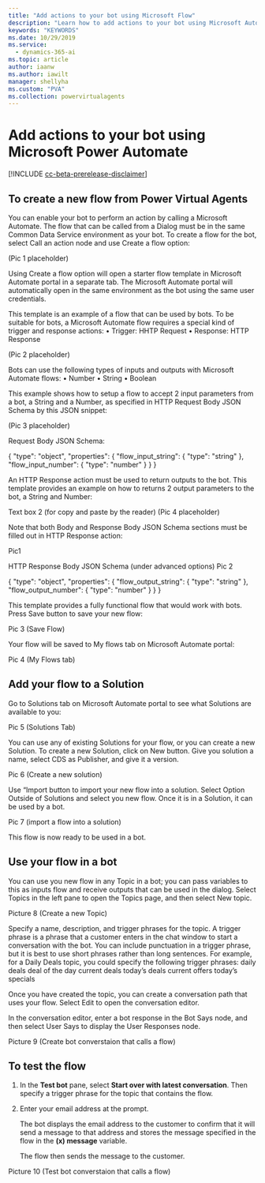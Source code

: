 ```yaml
---
title: "Add actions to your bot using Microsoft Flow"
description: "Learn how to add actions to your bot using Microsoft Automate flows."
keywords: "KEYWORDS"
ms.date: 10/29/2019
ms.service:
  - dynamics-365-ai
ms.topic: article
author: iaanw
ms.author: iawilt
manager: shellyha
ms.custom: "PVA"
ms.collection: powervirtualagents
---
```




# Add actions to your bot using Microsoft Power Automate 

[!INCLUDE [cc-beta-prerelease-disclaimer](includes/cc-beta-prerelease-disclaimer.md)]


## To create a new flow from Power Virtual Agents 
You can enable your bot to perform an action by calling a Microsoft Automate. The flow that can be called from a Dialog must be in the same Common Data Service environment as your bot. To create a flow for the bot, select Call an action node and use Create a flow option:

(Pic 1 placeholder)

Using Create a flow option will open a starter flow template in Microsoft Automate portal in a separate tab. The Microsoft Automate portal will automatically open in the same environment as the bot using the same user credentials.

This template is an example of a flow that can be used by bots. To be suitable for bots, a Microsoft Automate flow requires a special kind of trigger and response actions: 
•	Trigger: HHTP Request
•	Response: HTTP Response


(Pic 2 placeholder)

Bots can use the following types of inputs and outputs with Microsoft Automate flows:
•	Number
•	String
•	Boolean

This example shows how to setup a flow to accept 2 input parameters from a bot, a String and a Number, as specified in HTTP Request Body JSON Schema by this JSON snippet:


(Pic 3 placeholder)

Request Body JSON Schema:

{
    "type": "object",
    "properties": {
        "flow_input_string": {
            "type": "string"
        },
        "flow_input_number": {
            "type": "number"
        }
    }
}



An HTTP Response action must be used to return outputs to the bot. This template provides an example on how to returns 2 output parameters to the bot, a String and Number:

Text box 2 (for copy and paste by the reader)
(Pic 4 placeholder)

Note that both Body and Response Body JSON Schema sections must be filled out in HTTP Response action:

Pic1 

HTTP Response Body JSON Schema (under advanced options)
Pic 2

{
    "type": "object",
    "properties": {
        "flow_output_string": {
            "type": "string"
        },
        "flow_output_number": {
            "type": "number"
        }
    }
}

This template provides a fully functional flow that would work with bots. Press Save button to save your new flow:

Pic 3 (Save Flow)

Your flow will be saved to My flows tab on Microsoft Automate portal:

Pic 4 (My Flows tab)


## Add your flow to a Solution
Go to Solutions tab on Microsoft Automate portal to see what Solutions are available to you:

Pic 5 (Solutions Tab)

You can use any of existing Solutions for your flow, or you can create a new Solution. To create a new Solution, click on New button. Give you solution a name, select CDS as Publisher, and give it a version. 

Pic 6 (Create a new solution)

Use “Import button to import your new flow into a solution. Select Option Outside of Solutions and select you new flow. Once it is in a Solution, it can be used by a bot.

Pic 7 (import a flow into a solution)

This flow is now ready to be used in a bot. 


## Use your flow in a bot

You can use you new flow in any Topic in a bot; you can pass variables to this as inputs flow and receive outputs that can be used in the dialog. Select Topics in the left pane to open the Topics page, and then select New topic.

Picture 8 (Create a new Topic)

Specify a name, description, and trigger phrases for the topic. A trigger phrase is a phrase that a customer enters in the chat window to start a conversation with the bot. You can include punctuation in a trigger phrase, but it is best to use short phrases rather than long sentences.
For example, for a Daily Deals topic, you could specify the following trigger phrases:
daily deals
deal of the day
current deals
today’s deals
current offers
today’s specials

Once you have created the topic, you can create a conversation path that uses your flow. Select Edit to open the conversation editor.

In the conversation editor, enter a bot response in the Bot Says node, and then select User Says to display the User Responses node.

Picture 9 (Create bot converstaion that calls a flow)

## To test the flow
1. In the **Test bot** pane, select **Start over with latest conversation**. Then specify a trigger phrase for the topic that contains the flow.

2. Enter your email address at the prompt.

    The bot displays the email address to the customer to confirm that it will send a message to that address and stores the message specified in the flow in the **(x) message** variable.

    The flow then sends the message to the customer.
    
 Picture 10 (Test bot converstaion that calls a flow)

